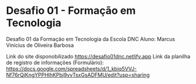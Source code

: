 # Desafio 01 - Formação em Tecnologia
Desafio 01 da Formação em Tecnologia da Escola DNC
Aluno: Marcus Vinícius de Oliveira Barbosa

Link do site disponobilizado https://desafio01dnc.netlify.app
Link da planilha de registro de informações (Formulário): https://docs.google.com/spreadsheets/d/1_kbiq5VVJ-Nf76rQjKngYPPHlhKPbj9vvTsxGsADFMU/edit?usp=sharing
